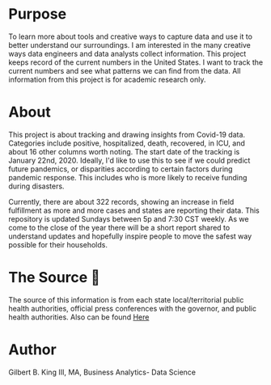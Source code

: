 # Purpose
To learn more about tools and creative ways to capture data and use it to better understand our surroundings. I am interested in the many creative ways data engineers and data analysts collect information.  This project keeps record of the current numbers in the United States. I want to track the current numbers and see what patterns we can find from the data. All information from this project is for academic research only. 

# About
This project is about tracking and drawing insights from Covid-19 data. Categories include positive, hospitalized, death, recovered, in ICU, and about 16 other columns worth noting. The start date of the tracking is January 22nd, 2020. Ideally, I'd like to use this to see if we could predict future pandemics, or disparities according to certain factors during pandemic response. This includes who is more likely to receive funding during disasters. 

Currently, there are about 322 records, showing an increase in field fulfillment as more and more cases and states are reporting their data. This repository is updated Sundays between 5p and 7:30 CST weekly. As we come to the close of the year there will be a short report shared to understand updates and hopefully inspire people to move the safest way possible for their households. 


# The Source 🔌
The source of this information is from each state local/territorial public health authorities, official press conferences with the governor, and public health authorities. Also can be found <a href="https://covidtracking.com/about-data/sources">Here</a>

# Author 
Gilbert B. King III,  MA, Business Analytics- Data Science
